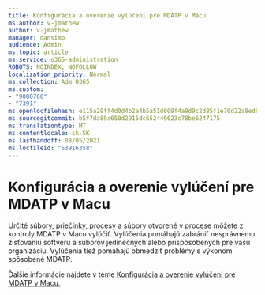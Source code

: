 ```yaml
---
title: Konfigurácia a overenie vylúčení pre MDATP v Macu
ms.author: v-jmathew
author: v-jmathew
manager: dansimp
audience: Admin
ms.topic: article
ms.service: o365-administration
ROBOTS: NOINDEX, NOFOLLOW
localization_priority: Normal
ms.collection: Adm_O365
ms.custom:
- "9000760"
- "7391"
ms.openlocfilehash: e115a29ff4d0d4b2a4b5a51d009f4a9d9c2d85f1e70d22a8ed804ce40ca7b4ee
ms.sourcegitcommit: b5f7da89a650d2915dc652449623c78be6247175
ms.translationtype: MT
ms.contentlocale: sk-SK
ms.lasthandoff: 08/05/2021
ms.locfileid: "53916358"
---
```

# <a name="configure-and-validate-exclusions-for-mdatp-on-a-mac"></a>Konfigurácia a overenie vylúčení pre MDATP v Macu

Určité súbory, priečinky, procesy a súbory otvorené v procese môžete z kontroly MDATP v Macu vylúčiť. Vylúčenia pomáhajú zabrániť nesprávnemu zisťovaniu softvéru a súborov jedinečných alebo prispôsobených pre vašu organizáciu. Vylúčenia tiež pomáhajú obmedziť problémy s výkonom spôsobené MDATP.

Ďalšie informácie nájdete v téme [Konfigurácia a overenie vylúčení pre MDATP v Macu.](https://go.microsoft.com/fwlink/?linkid=2144616)
